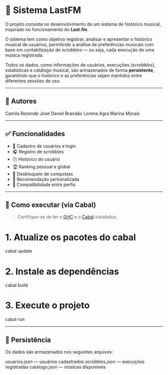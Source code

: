 # 🎵 Sistema LastFM

O projeto consiste no desenvolvimento de um sistema de histórico musical, inspirado no funcionamento do **Last.fm**.

O sistema tem como objetivo registrar, analisar e apresentar o histórico musical de usuários, permitindo a análise de preferências musicais com base em contabilização de *scrobbles* — ou seja, cada execução de uma música registrada.

Todos os dados, como informações de usuários, execuções (*scrobbles*), estatísticas e catálogo musical, são armazenados de forma **persistente**, garantindo que o histórico e as preferências sejam mantidos entre diferentes sessões de uso.

---

## 👥 Autores
Camila Rezende
José Daniel Brandão
Lorena Agra
Marina Morais

---

## ✅ Funcionalidades

- 📌 Cadastro de usuários e login  
- 🎧 Registro de scrobbles  
- 🕓 Histórico do usuário  
- 🏆 Ranking pessoal e global  
- 🥇 Desbloqueio de conquistas  
- 🎯 Recomendação personalizada  
- 💞 Compatibilidade entre perfis  

---

## 🚀 Como executar (via Cabal)

> Certifique-se de ter o [GHC](https://www.haskell.org/ghc/) e o [Cabal](https://www.haskell.org/cabal/) instalados.

# 1. Atualize os pacotes do cabal
cabal update

# 2. Instale as dependências
cabal build

# 3. Execute o projeto
cabal run

---

## 💾 Persistência
Os dados são armazenados nos seguintes arquivos:

usuarios.json — usuários cadastrados
scrobbles.json — execuções registradas
catalogo.json — músicas disponíveis
